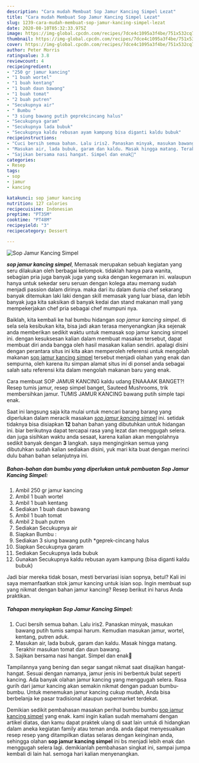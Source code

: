 ```yaml
---
description: "Cara mudah Membuat Sop Jamur Kancing Simpel Lezat"
title: "Cara mudah Membuat Sop Jamur Kancing Simpel Lezat"
slug: 1239-cara-mudah-membuat-sop-jamur-kancing-simpel-lezat
date: 2020-08-10T05:32:33.975Z
image: https://img-global.cpcdn.com/recipes/7dce4c1095a3f4be/751x532cq70/sop-jamur-kancing-simpel-foto-resep-utama.jpg
thumbnail: https://img-global.cpcdn.com/recipes/7dce4c1095a3f4be/751x532cq70/sop-jamur-kancing-simpel-foto-resep-utama.jpg
cover: https://img-global.cpcdn.com/recipes/7dce4c1095a3f4be/751x532cq70/sop-jamur-kancing-simpel-foto-resep-utama.jpg
author: Peter Morris
ratingvalue: 3.8
reviewcount: 4
recipeingredient:
- "250 gr jamur kancing"
- "1 buah wortel"
- "1 buah kentang"
- "1 buah daun bawang"
- "1 buah tomat"
- "2 buah putren"
- "Secukupnya air"
- " Bumbu "
- "3 siung bawang putih geprekcincang halus"
- "Secukupnya garam"
- "Secukupnya lada bubuk"
- "Secukupnya kaldu rebusan ayam kampung bisa diganti kaldu bubuk"
recipeinstructions:
- "Cuci bersih semua bahan. Lalu iris2. Panaskan minyak, masukan bawang putih tumis sampai harum. Kemudian masukan jamur, wortel, kentang, putren aduk."
- "Masukan air, lada bubuk, garam dan kaldu. Masak hingga matang. Terakhir masukan tomat dan daun bawang."
- "Sajikan bersama nasi hangat. Simpel dan enak💜"
categories:
- Resep
tags:
- sop
- jamur
- kancing

katakunci: sop jamur kancing 
nutrition: 127 calories
recipecuisine: Indonesian
preptime: "PT35M"
cooktime: "PT48M"
recipeyield: "3"
recipecategory: Dessert

---
```



![Sop Jamur Kancing Simpel](https://img-global.cpcdn.com/recipes/7dce4c1095a3f4be/751x532cq70/sop-jamur-kancing-simpel-foto-resep-utama.jpg)

<b><i>sop jamur kancing simpel</i></b>, Memasak merupakan sebuah kegiatan yang seru dilakukan oleh berbagai kelompok. tidaklah hanya para wanita, sebagian pria juga banyak juga yang suka dengan kegemaran ini. walaupun hanya untuk sekedar seru seruan dengan kolega atau memang sudah menjadi passion dalam dirinya. maka dari itu dalam dunia chef sekarang banyak ditemukan laki laki dengan skill memasak yang luar biasa, dan lebih banyak juga kita saksikan di banyak kedai dan stand makanan mall yang mempekerjakan chef pria sebagai chef mumpuni nya.

Baiklah, kita kembali ke hal bumbu hidangan <i>sop jamur kancing simpel</i>. di sela sela kesibukan kita, bisa jadi akan terasa menyenangkan jika sejenak anda memberikan sedikit waktu untuk memasak sop jamur kancing simpel ini. dengan kesuksesan kalian dalam membuat masakan tersebut, dapat membuat diri anda bangga oleh hasil masakan kalian sendiri. apalagi disini dengan perantara situs ini kita akan memperoleh referensi untuk mengolah makanan <u>sop jamur kancing simpel</u> tersebut menjadi olahan yang enak dan sempurna, oleh karena itu simpan alamat situs ini di ponsel anda sebagai salah satu referensi kita dalam mengolah makanan baru yang enak.

Cara membuat SOP JAMUR KANCING kaldu udang ENAAAAK BANGET?! Resep tumis jamur, resep simpel banget, Sauteed Mushrooms, trik membersihkan jamur. TUMIS JAMUR KANCING bawang putih simple tapi enak.


Saat ini langsung saja kita mulai untuk mencari barang barang yang diperlukan dalam meracik masakan <u><i>sop jamur kancing simpel</i></u> ini. setidak tidaknya bisa disiapkan <b>12</b> bahan bahan yang dibutuhkan untuk hidangan ini. biar berikutnya dapat tercapai rasa yang lezat dan menggugah selera. dan juga sisihkan waktu anda sesaat, karena kalian akan mengolahnya sedikit banyak dengan <b>3</b> langkah. saya menginginkan semua yang dibutuhkan sudah kalian sediakan disini, yuk mari kita buat dengan merinci dulu bahan bahan selanjutnya ini.

<!--inarticleads1-->

##### Bahan-bahan dan bumbu yang diperlukan untuk pembuatan Sop Jamur Kancing Simpel:

1. Ambil 250 gr jamur kancing
1. Ambil 1 buah wortel
1. Ambil 1 buah kentang
1. Sediakan 1 buah daun bawang
1. Ambil 1 buah tomat
1. Ambil 2 buah putren
1. Sediakan Secukupnya air
1. Siapkan  Bumbu :
1. Sediakan 3 siung bawang putih *geprek-cincang halus
1. Siapkan Secukupnya garam
1. Sediakan Secukupnya lada bubuk
1. Gunakan Secukupnya kaldu rebusan ayam kampung (bisa diganti kaldu bubuk)


Jadi biar mereka tidak bosan, mesti bervariasi isian sopnya, betul? Kali ini saya memanfaatkan stok jamur kancing untuk isian sop. Ingin membuat sup yang nikmat dengan bahan jamur kancing? Resep berikut ini harus Anda praktikan. 

<!--inarticleads2-->

##### Tahapan menyiapkan Sop Jamur Kancing Simpel:

1. Cuci bersih semua bahan. Lalu iris2. Panaskan minyak, masukan bawang putih tumis sampai harum. Kemudian masukan jamur, wortel, kentang, putren aduk.
1. Masukan air, lada bubuk, garam dan kaldu. Masak hingga matang. Terakhir masukan tomat dan daun bawang.
1. Sajikan bersama nasi hangat. Simpel dan enak💜


Tampilannya yang bening dan segar sangat nikmat saat disajikan hangat-hangat. Sesuai dengan namanya, jamur jenis ini berbentuk bulat seperti kancing. Ada banyak olahan jamur kancing yang menggugah selera. Rasa gurih dari jamur kancing akan semakin nikmat dengan paduan bumbu-bumbu. Untuk menemukan jamur kancing cukup mudah, Anda bisa berbelanja ke pasar tradisional ataupun supermarket terdekat. 

Demikian sedikit pembahasan masakan perihal bumbu bumbu <u>sop jamur kancing simpel</u> yang enak. kami ingin kalian sudah memahami dengan artikel diatas, dan kamu dapat praktek ulang di saat lain untuk di hidangkan dalam aneka kegiatan family atau teman anda. anda dapat menyesuaikan resep resep yang ditampilkan diatas selaras dengan keinginan anda, sehingga olahan <b>sop jamur kancing simpel</b> ini bs menjadi lebih enak dan menggugah selera lagi. demikianlah pembahasan singkat ini, sampai jumpa kembali di lain hal. semoga hari kalian menyenangkan.
